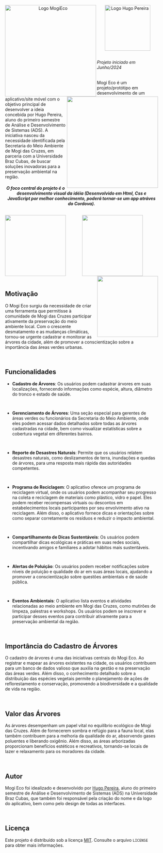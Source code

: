 <div align="center">
 <img align="left" width="300px" src="https://github.com/hvgopereira/mogi-eco/assets/162385532/75c55cd8-2662-4f8c-bafc-155daa4ca0cc" alt="Logo MogiEco"> </img>
 <img title="Logo Hugo Pereira" src="https://github.com/hvgopereira/hvgopereira/assets/162385532/180107d8-0fd5-4f6a-8d0f-76191171b2ad" min-width="150px" max-width="150px" width="150px" align="center" alt="Logo Hugo Pereira"/>
 <img align="right" width="300px" src="https://github.com/hvgopereira/mogi-eco/assets/162385532/f86337f2-3663-4afb-bcba-c8fb5cf45b66"> </img>
</div>

##

<h6> Projeto iniciado em Junho/2024</h6>

 Mogi Eco é um projeto/protótipo em desenvolvimento de um aplicativo/site móvel com o objetivo principal de desenvolver a ideia concebida por Hugo Pereira, aluno do primeiro semestre de Análise e Desenvolvimento de Sistemas (ADS). A iniciativa nasceu da necessidade identificada pela Secretaria do Meio Ambiente de Mogi das Cruzes, em parceria com a Universidade Braz Cubas, de buscar soluções inovadoras para a preservação ambiental na região.

 <h5 align="center"><strong> O foco central do projeto é o desenvolvimento visual da idéia </strong>(Desenvolvido em Html, Css e JavaScript por melhor conhecimento, poderá tornar-se um app atráves do Cordova).</h5>

##

<div align="center">
<!--  <img align="center" width="300px" src="https://github.com/hvgopereira/mogi-eco/assets/162385532/fc76c3ce-6053-4676-9b19-e41481b344b2"> -->
 <img align="left"  width="200px" src="https://github.com/hvgopereira/mogi-eco/assets/162385532/2b5b44a7-d0a5-460e-87d3-aa296a437d51">
 <img align="center" width="200px" src="https://github.com/hvgopereira/mogi-eco/assets/162385532/399dbfe6-7dc5-46ad-a093-29bad224cdc9">
 <img align="right" width="200px" src="https://github.com/hvgopereira/mogi-eco/assets/162385532/f345104e-a255-4f69-9507-f0dbacc87fe3">
 
</div>

<br>

## Motivação

O Mogi Eco surgiu da necessidade de criar uma ferramenta que permitisse à comunidade de Mogi das Cruzes participar ativamente da preservação do meio ambiente local. Com o crescente desmatamento e as mudanças climáticas, tornou-se urgente cadastrar e monitorar as árvores da cidade, além de promover a conscientização sobre a importância das áreas verdes urbanas.

<br>

## Funcionalidades

- **Cadastro de Árvores**: Os usuários podem cadastrar árvores em suas localizações, fornecendo informações como espécie, altura, diâmetro do tronco e estado de saúde.
<br>

- **Gerenciamento de Árvores**: Uma seção especial para gerentes de áreas verdes ou funcionários da Secretaria do Meio Ambiente, onde eles podem acessar dados detalhados sobre todas as árvores cadastradas na cidade, bem como visualizar estatísticas sobre a cobertura vegetal em diferentes bairros.
<br>

- **Reporte de Desastres Naturais**: Permite que os usuários relatem desastres naturais, como deslizamentos de terra, inundações e quedas de árvores, para uma resposta mais rápida das autoridades competentes.
<br>

- **Programa de Reciclagem**: O aplicativo oferece um programa de reciclagem virtual, onde os usuários podem acompanhar seu progresso na coleta e reciclagem de materiais como plástico, vidro e papel. Eles podem receber recompensas virtuais ou descontos em estabelecimentos locais participantes por seu envolvimento ativo na reciclagem. Além disso, o aplicativo fornece dicas e orientações sobre como separar corretamente os resíduos e reduzir o impacto ambiental.
<br>

- **Compartilhamento de Dicas Sustentáveis**: Os usuários podem compartilhar dicas ecológicas e práticas em suas redes sociais, incentivando amigos e familiares a adotar hábitos mais sustentáveis.
<br>

- **Alertas de Poluição**: Os usuários podem receber notificações sobre níveis de poluição e qualidade do ar em suas áreas locais, ajudando a promover a conscientização sobre questões ambientais e de saúde pública.
<br>

- **Eventos Ambientais**: O aplicativo lista eventos e atividades relacionadas ao meio ambiente em Mogi das Cruzes, como mutirões de limpeza, palestras e workshops. Os usuários podem se inscrever e participar desses eventos para contribuir ativamente para a preservação ambiental da região.

<br>

## Importância do Cadastro de Árvores
 O cadastro de árvores é uma das iniciativas centrais do Mogi Eco. Ao registrar e mapear as árvores existentes na cidade, os usuários contribuem para um banco de dados valioso que auxilia na gestão e na preservação das áreas verdes. Além disso, o conhecimento detalhado sobre a distribuição das espécies vegetais permite o planejamento de ações de reflorestamento e conservação, promovendo a biodiversidade e a qualidade de vida na região.

<br>

## Valor das Árvores

As árvores desempenham um papel vital no equilíbrio ecológico de Mogi das Cruzes. Além de fornecerem sombra e refúgio para a fauna local, elas também contribuem para a melhoria da qualidade do ar, absorvendo gases poluentes e liberando oxigênio. Além disso, as áreas arborizadas proporcionam benefícios estéticos e recreativos, tornando-se locais de lazer e relaxamento para os moradores da cidade.


<br>

## Autor

Mogi Eco foi idealizado e desenvolvido por [Hugo Pereira](https://github.com/hvgopereira), aluno do primeiro semestre de Análise e Desenvolvimento de Sistemas (ADS) na Universidade Braz Cubas, que também foi responsável pela criação do nome e da logo do aplicativo, bem como pelo design de todas as interfaces.

<br>

## Licença

Este projeto é distribuído sob a licença [MIT](https://opensource.org/licenses/MIT). Consulte o arquivo `LICENSE` para obter mais informações.

